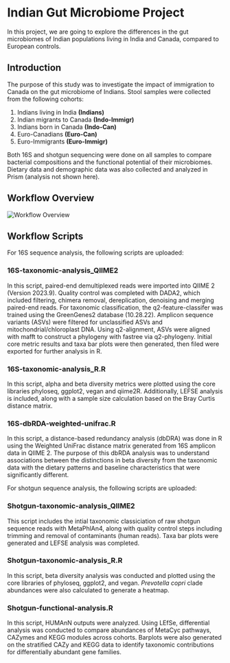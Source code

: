 # Indian Gut Microbiome Project

In this project, we are going to explore the differences in the gut microbiomes of Indian populations living in India and Canada, compared to European controls. 

## Introduction 
The purpose of this study was to investigate the impact of immigration to Canada on the gut microbiome of Indians. Stool samples were collected from the following cohorts:
1. Indians living in India **(Indians)**
2. Indian migrants to Canada **(Indo-Immigr)**
3. Indians born in Canada **(Indo-Can)**
4. Euro-Canadians **(Euro-Can)**
5. Euro-Immigrants **(Euro-Immigr)**

Both 16S and shotgun sequencing were done on all samples to compare bacterial compositions and the functional potential of their microbiomes. Dietary data and demographic data was also collected and analyzed in Prism (analysis not shown here).

## Workflow Overview
![Workflow Overview](images/India-Microbiome-Project_Pipeline-Workflow.png)

## Workflow Scripts

For 16S sequence analysis, the following scripts are uploaded:

### 16S-taxonomic-analysis_QIIME2 ###
In this script, paired-end demultiplexed reads were imported into QIIME 2 (Version 2023.9). Quality control was completed with DADA2, which included filtering, chimera removal, dereplication, denoising and merging paired-end reads. For taxonomic classification, the q2-feature-classifer was trained using the GreenGenes2 database (10.28.22). Amplicon sequence variants (ASVs) were filtered for unclassified ASVs and mitochondrial/chloroplast DNA. Using q2-alignment, ASVs were aligned with mafft to construct a phylogeny with fastree via q2-phylogeny. Initial core metric results and taxa bar plots were then generated, then filed were exported for further analysis in R. 

### 16S-taxonomic-analysis_R.R ###
In this script, alpha and beta diversity metrics were plotted using the core libraries phyloseq, ggplot2, vegan and qiime2R. Additionally, LEFSE analysis is included, along with a sample size calculation based on the Bray Curtis distance matrix. 

### 16S-dbRDA-weighted-unifrac.R ### 
In this script, a distance-based redundancy analysis (dbDRA) was done in R using the Weighted UniFrac distance matrix generated from 16S amplicon data in QIIME 2. The purpose of this dbRDA analysis was to understand associations between the distinctions in beta diversity from the taxonomic data with the dietary patterns and baseline characteristics that were significantly different.


For shotgun sequence analysis, the following scripts are uploaded:

### Shotgun-taxonomic-analysis_QIIME2 ###
This script includes the intial taxonomic classiciation of raw shotgun sequence reads with MetaPhlAn4, along with quality control steps including trimming and removal of contaminants (human reads). Taxa bar plots were generated and LEFSE analysis was completed.

### Shotgun-taxonomic-analysis_R.R ###
In this script, beta diversity analysis was conducted and plotted using the core libraries of phyloseq, ggplot2, and vegan. _Prevotella copri_ clade abundances were also calculated to generate a heatmap. 

### Shotgun-functional-analysis.R ###
In this script, HUMAnN outputs were analyzed. Using LEfSe, differential analysis was conducted to compare abundances of MetaCyc pathways, CAZymes and KEGG modules across cohorts. Barplots were also generated on the stratified CAZy and KEGG data to identify taxonomic contributions for differentially abundant gene families. 


